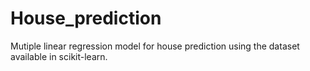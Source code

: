 # House_prediction
Mutiple linear regression model for house prediction using the dataset available in scikit-learn.
